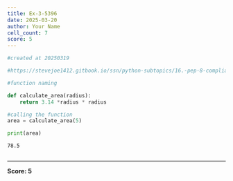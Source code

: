 ```yaml
---
title: Ex-3-5396
date: 2025-03-20
author: Your Name
cell_count: 7
score: 5
---
```


```python
#created at 20250319
```


```python
#https://stevejoe1412.gitbook.io/ssn/python-subtopics/16.-pep-8-compliance
```


```python
#function naming
```


```python
def calculate_area(radius):
    return 3.14 *radius * radius
```


```python
#calling the function
area = calculate_area(5)
```


```python
print(area)
```

    78.5



```python

```


---
**Score: 5**